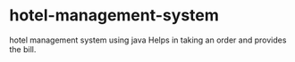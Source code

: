 # hotel-management-system
hotel management system using java
Helps in taking an order and provides the bill. 
